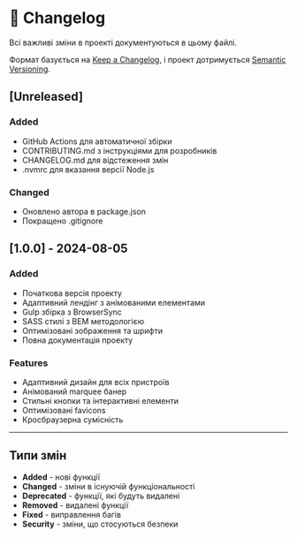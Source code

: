 # 📝 Changelog

Всі важливі зміни в проекті документуються в цьому файлі.

Формат базується на [Keep a Changelog](https://keepachangelog.com/uk/1.0.0/),
і проект дотримується [Semantic Versioning](https://semver.org/lang/uk/).

## [Unreleased]

### Added
- GitHub Actions для автоматичної збірки
- CONTRIBUTING.md з інструкціями для розробників
- CHANGELOG.md для відстеження змін
- .nvmrc для вказання версії Node.js

### Changed
- Оновлено автора в package.json
- Покращено .gitignore

## [1.0.0] - 2024-08-05

### Added
- Початкова версія проекту
- Адаптивний лендінг з анімованими елементами
- Gulp збірка з BrowserSync
- SASS стилі з BEM методологією
- Оптимізовані зображення та шрифти
- Повна документація проекту

### Features
- Адаптивний дизайн для всіх пристроїв
- Анімований marquee банер
- Стильні кнопки та інтерактивні елементи
- Оптимізовані favicons
- Кросбраузерна сумісність

---

## Типи змін

- **Added** - нові функції
- **Changed** - зміни в існуючій функціональності
- **Deprecated** - функції, які будуть видалені
- **Removed** - видалені функції
- **Fixed** - виправлення багів
- **Security** - зміни, що стосуються безпеки 